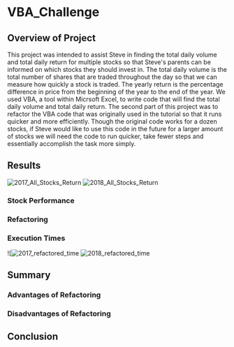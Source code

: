 # VBA_Challenge
## Overview of Project
This project was intended to assist Steve in finding the total daily volume and total daily return for multiple stocks so that Steve's parents can be informed on which stocks they should invest in. The total daily volume is the total number of shares that are traded throughout the day so that we can measure how quickly a stock is traded. The yearly return is the percentage difference in price from the beginning of the year to the end of the year. We used VBA, a tool within Micrsoft Excel, to write code that will find the total daily volume and total daily return. The second part of this project was to refactor the VBA code that was originally used in the tutorial so that it runs quicker and more efficiently. Though the original code works for a dozen stocks, if Steve would like to use this code in the future for a larger amount of stocks we will need the code to run quicker, take fewer steps and essentially accomplish the task more simply.  

## Results
![2017_All_Stocks_Return](https://user-images.githubusercontent.com/85354946/156414477-eda34417-2457-4960-9826-5e9602e47618.png)
![2018_All_Stocks_Return](https://user-images.githubusercontent.com/85354946/156414494-debb7133-eb90-438a-acdc-453fe6414451.png)


### Stock Performance
### Refactoring
### Execution Times
![![2017_refactored_time](https://user-images.githubusercontent.com/85354946/156414402-178f4189-4d36-4079-a83a-a066f9dd89c7.png)
![2018_refactored_time](https://user-images.githubusercontent.com/85354946/156414466-1d5064b5-b7c8-41f1-8718-8cbe5b978bed.png)

## Summary
### Advantages of Refactoring
### Disadvantages of Refactoring
## Conclusion
